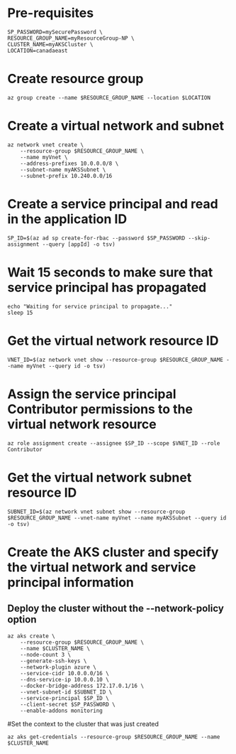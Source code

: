 # Pre-requisites
```
SP_PASSWORD=mySecurePassword \
RESOURCE_GROUP_NAME=myResourceGroup-NP \
CLUSTER_NAME=myAKSCluster \
LOCATION=canadaeast
```

# Create resource group
```
az group create --name $RESOURCE_GROUP_NAME --location $LOCATION
```

# Create a virtual network and subnet
```
az network vnet create \
    --resource-group $RESOURCE_GROUP_NAME \
    --name myVnet \
    --address-prefixes 10.0.0.0/8 \
    --subnet-name myAKSSubnet \
    --subnet-prefix 10.240.0.0/16
```

# Create a service principal and read in the application ID
```
SP_ID=$(az ad sp create-for-rbac --password $SP_PASSWORD --skip-assignment --query [appId] -o tsv)
```

# Wait 15 seconds to make sure that service principal has propagated
```
echo "Waiting for service principal to propagate..."
sleep 15
```

# Get the virtual network resource ID
```
VNET_ID=$(az network vnet show --resource-group $RESOURCE_GROUP_NAME --name myVnet --query id -o tsv)
```

# Assign the service principal Contributor permissions to the virtual network resource
```
az role assignment create --assignee $SP_ID --scope $VNET_ID --role Contributor
```

# Get the virtual network subnet resource ID
```
SUBNET_ID=$(az network vnet subnet show --resource-group $RESOURCE_GROUP_NAME --vnet-name myVnet --name myAKSSubnet --query id -o tsv)
```

# Create the AKS cluster and specify the virtual network and service principal information
## Deploy the cluster without the --network-policy option
```
az aks create \
    --resource-group $RESOURCE_GROUP_NAME \
    --name $CLUSTER_NAME \
    --node-count 3 \
    --generate-ssh-keys \
    --network-plugin azure \
    --service-cidr 10.0.0.0/16 \
    --dns-service-ip 10.0.0.10 \
    --docker-bridge-address 172.17.0.1/16 \
    --vnet-subnet-id $SUBNET_ID \
    --service-principal $SP_ID \
    --client-secret $SP_PASSWORD \
    --enable-addons monitoring 
```

#Set the context to the cluster that was just created

```
az aks get-credentials --resource-group $RESOURCE_GROUP_NAME --name $CLUSTER_NAME
```
